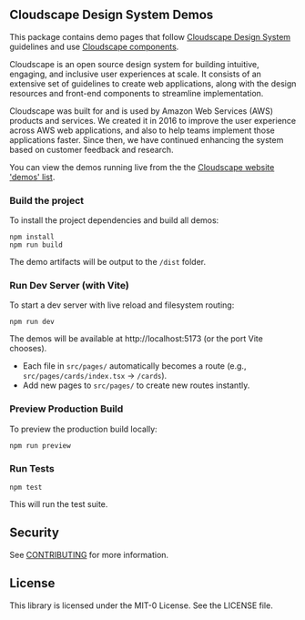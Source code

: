 ## Cloudscape Design System Demos

This package contains demo pages that follow [Cloudscape Design System](https://cloudscape.design) guidelines and use [Cloudscape components](https://cloudscape.design/components).

Cloudscape is an open source design system for building intuitive, engaging, and inclusive user experiences at scale. It consists of an extensive set of guidelines to create web applications, along with the design resources and front-end components to streamline implementation.

Cloudscape was built for and is used by Amazon Web Services (AWS) products and services. We created it in 2016 to improve the user experience across AWS web applications, and also to help teams implement those applications faster. Since then, we have continued enhancing the system based on customer feedback and research.

You can view the demos running live from the the [Cloudscape website 'demos' list](https://cloudscape.design/demos/).

### Build the project

To install the project dependencies and build all demos:

```
npm install
npm run build
```

The demo artifacts will be output to the `/dist` folder.

### Run Dev Server (with Vite)

To start a dev server with live reload and filesystem routing:

```
npm run dev
```

The demos will be available at http://localhost:5173 (or the port Vite chooses).

- Each file in `src/pages/` automatically becomes a route (e.g., `src/pages/cards/index.tsx` → `/cards`).
- Add new pages to `src/pages/` to create new routes instantly.

### Preview Production Build

To preview the production build locally:

```
npm run preview
```

### Run Tests

```
npm test
```

This will run the test suite.

## Security

See [CONTRIBUTING](CONTRIBUTING.md#security-issue-notifications) for more information.

## License

This library is licensed under the MIT-0 License. See the LICENSE file.
